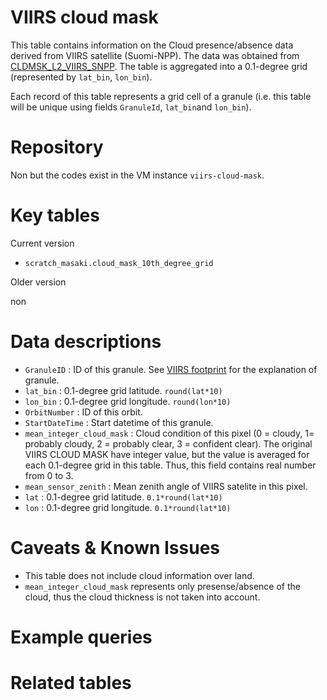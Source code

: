 # VIIRS cloud mask

This table contains information on the Cloud presence/absence data derived from VIIRS satellite (Suomi-NPP). The data was obtained from [CLDMSK_L2_VIIRS_SNPP](https://ladsweb.modaps.eosdis.nasa.gov/missions-and-measurements/products/CLDMSK_L2_VIIRS_SNPP/). The table is aggregated into a 0.1-degree grid (represented by `lat_bin`, `lon_bin`).

Each record of this table represents a grid cell of a granule (i.e. this table will be unique using fields `GranuleId`, `lat_bin`and `lon_bin`).


# Repository

Non but the codes exist in the VM instance `viirs-cloud-mask`.

# Key tables

Current version

- `scratch_masaki.cloud_mask_10th_degree_grid`


Older version

non



# Data descriptions


- `GranuleID` : ID of this granule. See [VIIRS footprint](VIIRS-footprint) for the explanation of granule.
- `lat_bin`	: 0.1-degree grid latitude. `round(lat*10)`
- `lon_bin`	: 0.1-degree grid longitude. `round(lon*10)`
- `OrbitNumber` : ID of this orbit.
- `StartDateTime` : Start datetime of this granule.
- `mean_integer_cloud_mask` : Cloud condition of this pixel (0 = cloudy, 1= probably cloudy, 2 = probably clear, 3 = confident clear). The original VIIRS CLOUD MASK have integer value, but the value is averaged for each 0.1-degree grid in this table. Thus, this field contains real number from 0 to 3.
- `mean_sensor_zenith` : Mean zenith angle of VIIRS satelite in this pixel.
- `lat` : 0.1-degree grid latitude. `0.1*round(lat*10)`
- `lon` : 0.1-degree grid longitude. `0.1*round(lat*10)`



# Caveats & Known Issues

- This table does not include cloud information over land.
- `mean_integer_cloud_mask` represents only presense/absence of the cloud, thus the cloud thickness is not taken into account.


# Example queries




# Related tables


